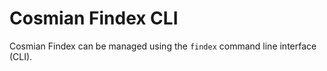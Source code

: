 # Cosmian Findex CLI

Cosmian Findex can be managed using the `findex` command line interface (CLI).
